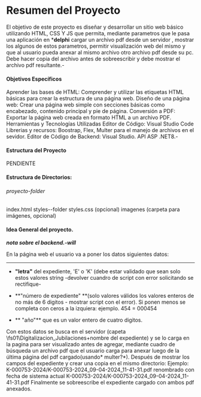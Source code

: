 # <b>Resumen del Proyecto</b>
El objetivo de este proyecto es diseñar y desarrollar un sitio web básico utilizando HTML, CSS Y JS que permita, mediante parametros que le pasa una aplicación en ***delphi** cargar un archivo pdf desde un servidor , mostrar los algunos de estos parametros, permitir visualización web del mismo y que al usuario pueda anexar al mismo archivo otro archivo pdf desde su pc.  Debe hacer copia del archivo antes de sobreescribir y debe mostrar el archivo pdf resultante.-

#### <b>Objetivos Específicos</b>
Aprender las bases de HTML: Comprender y utilizar las etiquetas HTML básicas para crear la estructura de una página web.
Diseño de una página web: Crear una página web simple con secciones básicas como encabezado, contenido principal y pie de página.
Conversión a PDF: Exportar la página web creada en formato HTML a un archivo PDF.
Herramientas y Tecnologías Utilizadas
Editor de Código: Visual Studio Code 
Librerias y recursos: Boostrap, Flex, Multer para el manejo de archivos en el sevidor.
Editor de Código de Backend: Visual Studio.
API ASP .NET8.-

#### Estructura del Proyecto
PENDIENTE

#### Estructura de Directorios:

###### proyecto-folder
index.html
styles--folder
styles.css (opcional)
imagenes (carpeta para imágenes, opcional)

#### Idea General del proyecto.

*<b>nota sobre el backend.-will</b>*

En la página web el usuario va a poner los datos siguientes datos: 

------------

- **"letra"** del expediente, 'E' o 'K' (debe estar validado  que sean solo estos valores string -devolver cuandro de script con error solicitando se rectifique-

- **"número de expediente" **(solo valores válidos los valores enteros de no más de 6 digitos - mostrar script con el error). Si ponen menos se completa con ceros a la izquiera: ejemplo. 454 = 000454

- ** "año"** que es un valor entero de cuatro digitos.

 Con estos datos se busca en el servidor (capeta \\fs01\Digitalizacion_Jubilaciones\+nombre del expediente)  y se lo carga en la pagina para ser visualizado antes de agregar, mediante cuadro de búsqueda un archivo pdf que el usuario carga para anexar  luego de la última página del pdf cargado(usando* multer?*).
 Después de mostrar los campos del expediente y crear una copia en el mismo directorio: Ejemplo: K-000753-2024/K-000753-2024_09-04-2024_11-41-31.pdf renombrado con fecha de sistema actual K-000753-2024/K-000753-2024_09-04-2024_11-41-31.pdf Finalmente se sobreescribe el expediente cargado con ambos pdf anexados.